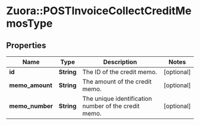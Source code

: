 # Zuora::POSTInvoiceCollectCreditMemosType

## Properties
Name | Type | Description | Notes
------------ | ------------- | ------------- | -------------
**id** | **String** | The ID of the credit memo.  | [optional] 
**memo_amount** | **String** | The amount of the credit memo.  | [optional] 
**memo_number** | **String** | The unique identification number of the credit memo.  | [optional] 


